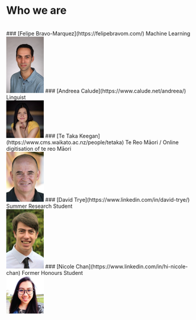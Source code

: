 # Who we are
<br>
### [Felipe Bravo-Marquez](https://felipebravom.com/)
Machine Learning 
<br><img src="../pics/FelipeBravo.jpg" alt="Felipe" width="100"/>
### [Andreea Calude](https://www.calude.net/andreea/)
Linguist 
<br><img src="../pics/AndreeaCalude.jpg" alt="Andreea" width="100"/>
### [Te Taka Keegan](https://www.cms.waikato.ac.nz/people/tetaka)
Te Reo Māori / Online digitisation of te reo Māori 
<br><img src="../pics/TeTaka.jpg" alt="TeTaka" width="100"/>
### [David Trye](https://www.linkedin.com/in/david-trye/)
Summer Research Student 
<br><img src="../pics/DavidTrye.jpg" alt="David" width="100"/>
### [Nicole Chan](https://www.linkedin.com/in/hi-nicole-chan)
Former Honours Student
<br><img src="../pics/NicoleChan.jpg" alt="Nicole" width="100"/></br>
